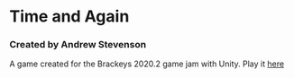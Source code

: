# Time and Again
### Created by Andrew Stevenson
A game created for the Brackeys 2020.2 game jam with Unity.
Play it [here](https://avonate.itch.io/time-and-again "Time and Again")
